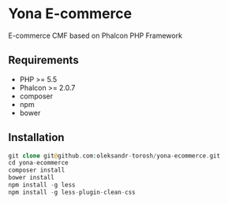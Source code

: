 # Yona E-commerce

E-commerce CMF based on Phalcon PHP Framework

## Requirements

- PHP >= 5.5
- Phalcon >= 2.0.7
- composer
- npm
- bower

## Installation

```php
git clone git@github.com:oleksandr-torosh/yona-ecommerce.git
cd yona-ecommerce
composer install
bower install
npm install -g less
npm install -g less-plugin-clean-css
```

